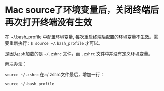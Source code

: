 # Mac source了环境变量后，关闭终端后再次打开终端没有生效

在 ~/.bash_profile 中配置环境变量, 每次重启终端后配置的环境变量不生效。需要重新执行 : `$ source ~/.bash_profile` 才可以。

是因为zsh加载的是 `~/.zshrc` 文件，而 `.zshrc` 文件中并没有定义环境变量。

解决办法：

`source ~/.zshrc`
在~/.zshrc文件最后，增加一行：

`source ~/.bash_profile`